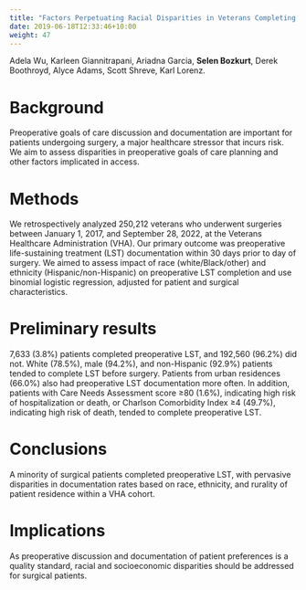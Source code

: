 ```yaml
---
title: "Factors Perpetuating Racial Disparities in Veterans Completing Preoperative Goals of Care Documentation (TH115A)."
date: 2019-06-18T12:33:46+10:00
weight: 47
---
```


Adela Wu, Karleen Giannitrapani, Ariadna Garcia, **Selen Bozkurt**, Derek Boothroyd, Alyce Adams, Scott Shreve, Karl Lorenz.

# Background
Preoperative goals of care discussion and documentation are important for patients undergoing surgery, a major healthcare stressor that incurs risk. We aim to assess disparities in preoperative goals of care planning and other factors implicated in access.

# Methods
We retrospectively analyzed 250,212 veterans who underwent surgeries between January 1, 2017, and September 28, 2022, at the Veterans Healthcare Administration (VHA). Our primary outcome was preoperative life-sustaining treatment (LST) documentation within 30 days prior to day of surgery. We aimed to assess impact of race (white/Black/other) and ethnicity (Hispanic/non-Hispanic) on preoperative LST completion and use binomial logistic regression, adjusted for patient and surgical characteristics.

# Preliminary results
7,633 (3.8%) patients completed preoperative LST, and 192,560 (96.2%) did not. White (78.5%), male (94.2%), and non-Hispanic (92.9%) patients tended to complete LST before surgery. Patients from urban residences (66.0%) also had preoperative LST documentation more often. In addition, patients with Care Needs Assessment score ≥80 (1.6%), indicating high risk of hospitalization or death, or Charlson Comorbidity Index ≥4 (49.7%), indicating high risk of death, tended to complete preoperative LST.

# Conclusions
A minority of surgical patients completed preoperative LST, with pervasive disparities in documentation rates based on race, ethnicity, and rurality of patient residence within a VHA cohort.

# Implications
As preoperative discussion and documentation of patient preferences is a quality standard, racial and socioeconomic disparities should be addressed for surgical patients.